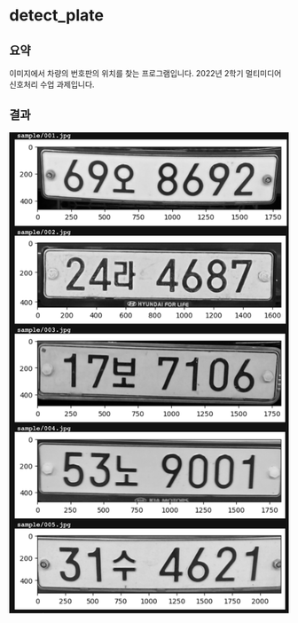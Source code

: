 # detect_plate
## 요약
이미지에서 차량의 번호판의 위치를 찾는 프로그램입니다. 2022년 2학기 멀티미디어 신호처리 수업 과제입니다.

## 결과
![image](https://github.com/uichan8/detect_plate/blob/main/result.png?raw=true)
